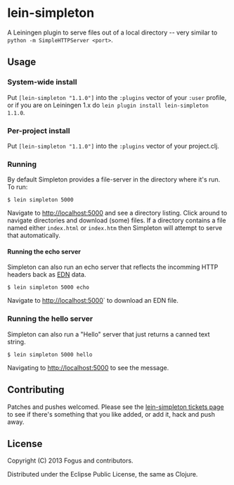 # lein-simpleton

A Leiningen plugin to serve files out of a local directory -- very similar to `python -m SimpleHTTPServer <port>`.

## Usage

### System-wide install

Put `[lein-simpleton "1.1.0"]` into the `:plugins` vector of your
`:user` profile, or if you are on Leiningen 1.x do `lein plugin install lein-simpleton 1.1.0`.

### Per-project install

Put `[lein-simpleton "1.1.0"]` into the `:plugins` vector of your project.clj.

### Running

By default Simpleton provides a file-server in the directory where it's run.  To run:

    $ lein simpleton 5000

Navigate to <http://localhost:5000> and see a directory listing.  Click around to navigate directories and download (some) files.  If a directory contains a file named either `index.html` or `index.htm` then Simpleton will attempt to serve that automatically.

#### Running the echo server

Simpleton can also run an echo server that reflects the incomming HTTP headers back as [EDN](https://github.com/edn-format/edn) data.

    $ lein simpleton 5000 echo

Navigate to <http://localhost:5000>` to download an EDN file.

### Running the hello server

Simpleton can also run a "Hello" server that just returns a canned text string.

    $ lein simpleton 5000 hello

Navigating to <http://localhost:5000> to see the message.

## Contributing

Patches and pushes welcomed.  Please see the [lein-simpleton tickets page](https://github.com/fogus/lein-simpleton/issues) to see if there's something that you like added, or add it, hack and push away.

License
-------

Copyright (C) 2013 Fogus and contributors.

Distributed under the Eclipse Public License, the same as Clojure.
